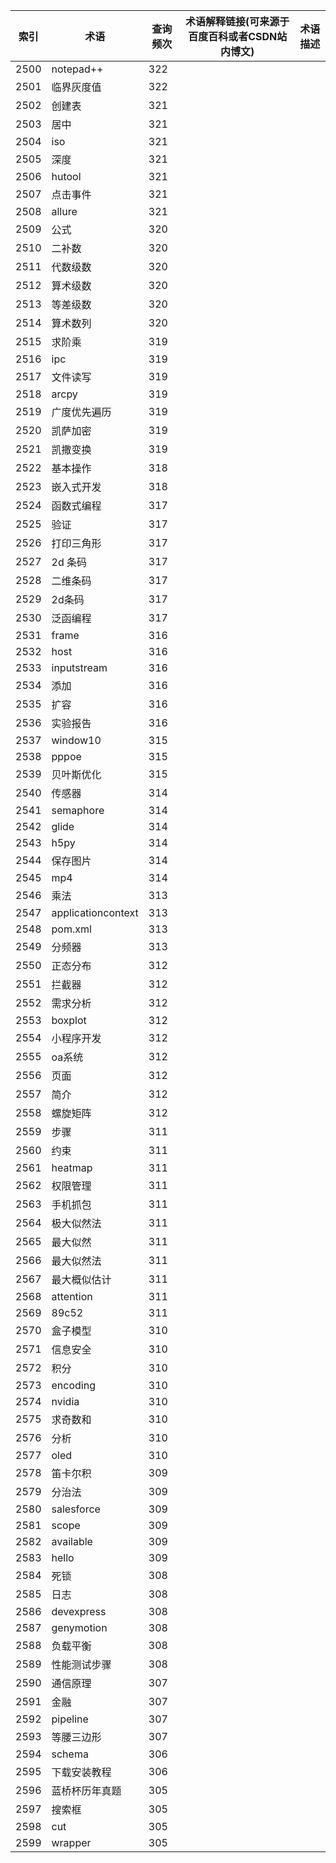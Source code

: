 | 索引   | 术语                 | 查询频次 | 术语解释链接(可来源于百度百科或者CSDN站内博文) | 术语描述 |
| ---- | ------------------ | ---- | -------------------------- | ---- |
| 2500 | notepad++          | 322  |                            |      |
| 2501 | 临界灰度值              | 322  |                            |      |
| 2502 | 创建表                | 321  |                            |      |
| 2503 | 居中                 | 321  |                            |      |
| 2504 | iso                | 321  |                            |      |
| 2505 | 深度                 | 321  |                            |      |
| 2506 | hutool             | 321  |                            |      |
| 2507 | 点击事件               | 321  |                            |      |
| 2508 | allure             | 321  |                            |      |
| 2509 | 公式                 | 320  |                            |      |
| 2510 | 二补数                | 320  |                            |      |
| 2511 | 代数级数               | 320  |                            |      |
| 2512 | 算术级数               | 320  |                            |      |
| 2513 | 等差级数               | 320  |                            |      |
| 2514 | 算术数列               | 320  |                            |      |
| 2515 | 求阶乘                | 319  |                            |      |
| 2516 | ipc                | 319  |                            |      |
| 2517 | 文件读写               | 319  |                            |      |
| 2518 | arcpy              | 319  |                            |      |
| 2519 | 广度优先遍历             | 319  |                            |      |
| 2520 | 凯萨加密               | 319  |                            |      |
| 2521 | 凯撒变换               | 319  |                            |      |
| 2522 | 基本操作               | 318  |                            |      |
| 2523 | 嵌入式开发              | 318  |                            |      |
| 2524 | 函数式编程              | 317  |                            |      |
| 2525 | 验证                 | 317  |                            |      |
| 2526 | 打印三角形              | 317  |                            |      |
| 2527 | 2d 条码              | 317  |                            |      |
| 2528 | 二维条码               | 317  |                            |      |
| 2529 | 2d条码               | 317  |                            |      |
| 2530 | 泛函编程               | 317  |                            |      |
| 2531 | frame              | 316  |                            |      |
| 2532 | host               | 316  |                            |      |
| 2533 | inputstream        | 316  |                            |      |
| 2534 | 添加                 | 316  |                            |      |
| 2535 | 扩容                 | 316  |                            |      |
| 2536 | 实验报告               | 316  |                            |      |
| 2537 | window10           | 315  |                            |      |
| 2538 | pppoe              | 315  |                            |      |
| 2539 | 贝叶斯优化              | 315  |                            |      |
| 2540 | 传感器                | 314  |                            |      |
| 2541 | semaphore          | 314  |                            |      |
| 2542 | glide              | 314  |                            |      |
| 2543 | h5py               | 314  |                            |      |
| 2544 | 保存图片               | 314  |                            |      |
| 2545 | mp4                | 314  |                            |      |
| 2546 | 乘法                 | 313  |                            |      |
| 2547 | applicationcontext | 313  |                            |      |
| 2548 | pom.xml            | 313  |                            |      |
| 2549 | 分频器                | 313  |                            |      |
| 2550 | 正态分布               | 312  |                            |      |
| 2551 | 拦截器                | 312  |                            |      |
| 2552 | 需求分析               | 312  |                            |      |
| 2553 | boxplot            | 312  |                            |      |
| 2554 | 小程序开发              | 312  |                            |      |
| 2555 | oa系统               | 312  |                            |      |
| 2556 | 页面                 | 312  |                            |      |
| 2557 | 简介                 | 312  |                            |      |
| 2558 | 螺旋矩阵               | 312  |                            |      |
| 2559 | 步骤                 | 311  |                            |      |
| 2560 | 约束                 | 311  |                            |      |
| 2561 | heatmap            | 311  |                            |      |
| 2562 | 权限管理               | 311  |                            |      |
| 2563 | 手机抓包               | 311  |                            |      |
| 2564 | 极大似然法              | 311  |                            |      |
| 2565 | 最大似然               | 311  |                            |      |
| 2566 | 最大似然法              | 311  |                            |      |
| 2567 | 最大概似估计             | 311  |                            |      |
| 2568 | attention          | 311  |                            |      |
| 2569 | 89c52              | 311  |                            |      |
| 2570 | 盒子模型               | 310  |                            |      |
| 2571 | 信息安全               | 310  |                            |      |
| 2572 | 积分                 | 310  |                            |      |
| 2573 | encoding           | 310  |                            |      |
| 2574 | nvidia             | 310  |                            |      |
| 2575 | 求奇数和               | 310  |                            |      |
| 2576 | 分析                 | 310  |                            |      |
| 2577 | oled               | 310  |                            |      |
| 2578 | 笛卡尔积               | 309  |                            |      |
| 2579 | 分治法                | 309  |                            |      |
| 2580 | salesforce         | 309  |                            |      |
| 2581 | scope              | 309  |                            |      |
| 2582 | available          | 309  |                            |      |
| 2583 | hello              | 309  |                            |      |
| 2584 | 死锁                 | 308  |                            |      |
| 2585 | 日志                 | 308  |                            |      |
| 2586 | devexpress         | 308  |                            |      |
| 2587 | genymotion         | 308  |                            |      |
| 2588 | 负载平衡               | 308  |                            |      |
| 2589 | 性能测试步骤             | 308  |                            |      |
| 2590 | 通信原理               | 307  |                            |      |
| 2591 | 金融                 | 307  |                            |      |
| 2592 | pipeline           | 307  |                            |      |
| 2593 | 等腰三边形              | 307  |                            |      |
| 2594 | schema             | 306  |                            |      |
| 2595 | 下载安装教程             | 306  |                            |      |
| 2596 | 蓝桥杯历年真题            | 305  |                            |      |
| 2597 | 搜索框                | 305  |                            |      |
| 2598 | cut                | 305  |                            |      |
| 2599 | wrapper            | 305  |                            |      |
